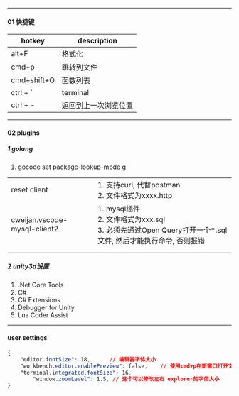 

---
#### 01 快捷键


| hotkey      | description          |
| ----------- | -------------------- |
| alt+F       | 格式化               |
| cmd+p       | 跳转到文件           |
| cmd+shift+O | 函数列表             |
| ctrl + `    | terminal             |
| ctrl + -    | 返回到上一次浏览位置 |



----
#### 02 plugins

##### 1 golang

1. gocode set package-lookup-mode g

 

|                              |                                                              |
| ---------------------------- | ------------------------------------------------------------ |
| reset client                 | 1. 支持curl, 代替postman<br />2. 文件格式为xxxx.http         |
| cweijan.vscode-mysql-client2 | 1. mysql插件<br />2. 文件格式为xxx.sql<br />3. 必须先通过Open Query打开一个*.sql文件, 然后才能执行命令, 否则报错 |
|                              |                                                              |
|                              |                                                              |



#####  2 unity3d设置

1. .Net Core Tools
2. C#
3. C# Extensions
4. Debugger for Unity
5. Lua Coder Assist



----
#### user settings

```css
{
    "editor.fontSize": 18,      // 编辑器字体大小
    "workbench.editor.enablePreview": false,    // 使用cmd+p在新窗口打开文件，而不是复用旧的窗口
    "terminal.integrated.fontSize": 16,
 		"window.zoomLevel": 1.5, // 这个可以修改左右 explorer的字体大小
}
```